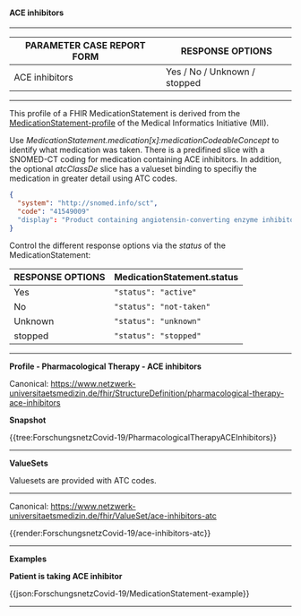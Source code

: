 #### ACE inhibitors

---

| PARAMETER CASE REPORT FORM | RESPONSE OPTIONS |
|--------------|-----------|
| ACE inhibitors | Yes / No / Unknown / stopped | 

---

This profile of a FHIR MedicationStatement is derived from the [MedicationStatement-profile](https://simplifier.net/medizininformatikinitiative-modulmedikation/medicationstatement-duplicate-3) of the Medical Informatics Initiative (MII).

Use *MedicationStatement.medication[x]:medicationCodeableConcept* to identify what medication was taken. There is a predifined slice with a SNOMED-CT coding for medication containing ACE inhibitors. In addition, the optional *atcClassDe* slice has a valueset binding to specifiy the medication in greater detail using ATC codes.

```json
{
  "system": "http://snomed.info/sct",
  "code": "41549009"
  "display": "Product containing angiotensin-converting enzyme inhibitor (product)"
}
```

Control the different response options via the *status* of the MedicationStatement:

| RESPONSE OPTIONS | MedicationStatement.status |
|--------------|-----------|
| Yes | `"status": "active"` |
| No | `"status": "not-taken"` |
| Unknown | `"status": "unknown"` |
|stopped | `"status": "stopped"` | 


---

**Profile - Pharmacological Therapy - ACE inhibitors**

Canonical: https://www.netzwerk-universitaetsmedizin.de/fhir/StructureDefinition/pharmacological-therapy-ace-inhibitors

**Snapshot**

{{tree:ForschungsnetzCovid-19/PharmacologicalTherapyACEInhibitors}}

---

**ValueSets**

Valuesets are provided with ATC codes.

---

Canonical: https://www.netzwerk-universitaetsmedizin.de/fhir/ValueSet/ace-inhibitors-atc

{{render:ForschungsnetzCovid-19/ace-inhibitors-atc}}

---

**Examples**

**Patient is taking ACE inhibitor**
<br>

{{json:ForschungsnetzCovid-19/MedicationStatement-example}} 

---
